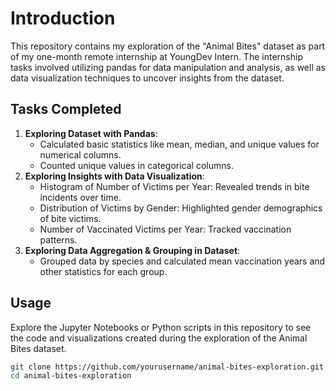 # Introduction
This repository contains my exploration of the "Animal Bites" dataset as part of my one-month remote internship at YoungDev Intern. The internship tasks involved utilizing pandas for data manipulation and analysis, as well as data visualization techniques to uncover insights from the dataset.

## Tasks Completed
1. **Exploring Dataset with Pandas**:
   - Calculated basic statistics like mean, median, and unique values for numerical columns.
   - Counted unique values in categorical columns.
2. **Exploring Insights with Data Visualization**:
   - Histogram of Number of Victims per Year: Revealed trends in bite incidents over time.
   - Distribution of Victims by Gender: Highlighted gender demographics of bite victims.
   - Number of Vaccinated Victims per Year: Tracked vaccination patterns.
3. **Exploring Data Aggregation & Grouping in Dataset**:
   - Grouped data by species and calculated mean vaccination years and other statistics for each group.

## Usage
Explore the Jupyter Notebooks or Python scripts in this repository to see the code and visualizations created during the exploration of the Animal Bites dataset.

```bash
git clone https://github.com/yourusername/animal-bites-exploration.git
cd animal-bites-exploration
